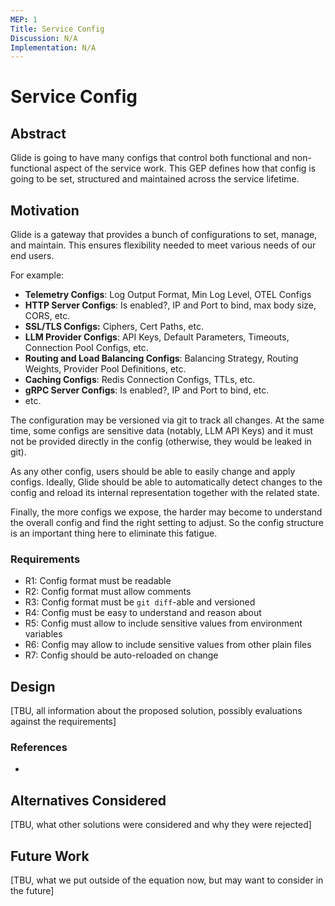 ```yaml
---
MEP: 1
Title: Service Config
Discussion: N/A
Implementation: N/A
---
```


# Service Config

## Abstract

Glide is going to have many configs that control both functional and non-functional aspect of the service work. 
This GEP defines how that config is going to be set, structured and maintained across the service lifetime.

## Motivation

Glide is a gateway that provides a bunch of configurations to set, manage, and maintain. 
This ensures flexibility needed to meet various needs of our end users.

For example:

- **Telemetry Configs**: Log Output Format, Min Log Level, OTEL Configs
- **HTTP Server Configs**: Is enabled?, IP and Port to bind, max body size, CORS, etc.
- **SSL/TLS Configs:** Ciphers, Cert Paths, etc.
- **LLM Provider Configs**: API Keys, Default Parameters, Timeouts, Connection Pool Configs, etc.
- **Routing and Load Balancing Configs**: Balancing Strategy, Routing Weights, Provider Pool Definitions, etc.
- **Caching Configs**: Redis Connection Configs, TTLs, etc.
- **gRPC Server Configs**: Is enabled?, IP and Port to bind, etc.
- etc.

The configuration may be versioned via git to track all changes. 
At the same time, some configs are sensitive data (notably, LLM API Keys) 
and it must not be provided directly in the config (otherwise, they would be leaked in git).

As any other config, users should be able to easily change and apply configs. 
Ideally, Glide should be able to automatically detect changes to the config and 
reload its internal representation together with the related state.

Finally, the more configs we expose, the harder may become to understand the overall config
and find the right setting to adjust. So the config structure is an important thing here to eliminate this fatigue.

### Requirements

- R1: Config format must be readable
- R2: Config format must allow comments
- R3: Config format must be `git diff`-able and versioned
- R4: Config must be easy to understand and reason about
- R5: Config must allow to include sensitive values from environment variables
- R6: Config may allow to include sensitive values from other plain files
- R7: Config should be auto-reloaded on change

## Design

[TBU, all information about the proposed solution, possibly evaluations against the requirements]

### References

- 

## Alternatives Considered

[TBU, what other solutions were considered and why they were rejected]

## Future Work

[TBU, what we put outside of the equation now, but may want to consider in the future]
